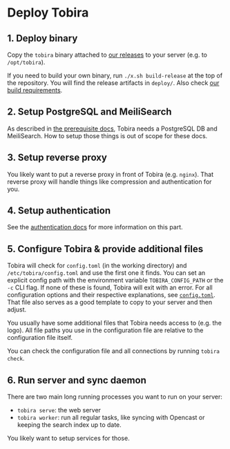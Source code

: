 # Deploy Tobira

## 1. Deploy binary

Copy the `tobira` binary attached to [our releases](https://github.com/elan-ev/tobira/releases) to your server (e.g. to `/opt/tobira`).

If you need to build your own binary, run `./x.sh build-release` at the top of the repository.
You will find the release artifacts in `deploy/`.
Also check [our build requirements](./build-requirements.md).


## 2. Setup PostgreSQL and MeiliSearch

As described in [the prerequisite docs](./run-requirements.md), Tobira needs a PostgreSQL DB and MeiliSearch.
How to setup those things is out of scope for these docs.


## 3. Setup reverse proxy

You likely want to put a reverse proxy in front of Tobira (e.g. `nginx`).
That reverse proxy will handle things like compression and authentication for you.


## 4. Setup authentication

See the [authentication docs](./auth) for more information on this part.


## 5. Configure Tobira & provide additional files

Tobira will check for `config.toml` (in the working directory) and `/etc/tobira/config.toml` and use the first one it finds.
You can set an explicit config path with the environment variable `TOBIRA_CONFIG_PATH` or the `-c` CLI flag.
If none of these is found, Tobira will exit with an error.
For all configuration options and their respective explanations, see [`config.toml`](./config.toml).
That file also serves as a good template to copy to your server and then adjust.

You usually have some additional files that Tobira needs access to (e.g. the logo).
All file paths you use in the configuration file are relative to the configuration file itself.

You can check the configuration file and all connections by running `tobira check`.


## 6. Run server and sync daemon

There are two main long running processes you want to run on your server:

- `tobira serve`: the web server
- `tobira worker`: run all regular tasks, like syncing with Opencast or keeping the search index up to date.

You likely want to setup services for those.
